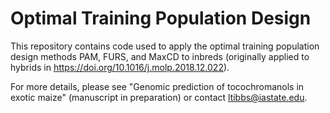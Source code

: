 # Optimal Training Population Design 

This repository contains code used to apply the optimal training population design methods PAM, FURS, and MaxCD to inbreds (originally applied to hybrids in https://doi.org/10.1016/j.molp.2018.12.022).

For more details, please see "Genomic prediction of tocochromanols in exotic maize" (manuscript in preparation) or contact ltibbs@iastate.edu.
